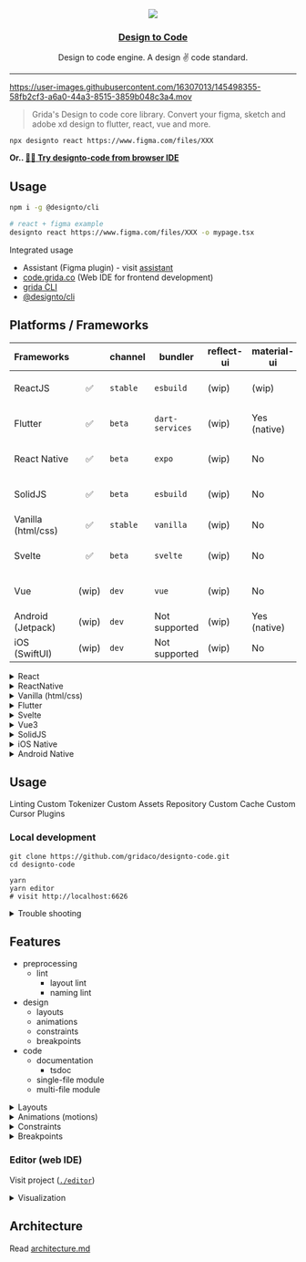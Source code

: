<center>

</center>

<p align="center">
  <a href="https://code.grida.co">
  <image src="./branding/gh-artwork.png" />
    <h3 align="center">Design to Code</h3>
  </a>
</p>

<p align="center">
  Design to code engine. A design ✌️ code standard.
</p>

---

https://user-images.githubusercontent.com/16307013/145498355-58fb2cf3-a6a0-44a3-8515-3859b048c3a4.mov

> Grida's Design to code core library. Convert your figma, sketch and adobe xd design to flutter, react, vue and more.

```
npx designto react https://www.figma.com/files/XXX
```

**Or.. [👩‍💻 Try designto-code from browser IDE](https://code.grida.co)**

## Usage

```bash
npm i -g @designto/cli

# react + figma example
designto react https://www.figma.com/files/XXX -o mypage.tsx
```

Integrated usage

- Assistant (Figma plugin) - visit [assistant](https://github.com/gridaco/assistant)
- [code.grida.co](https://code.grida.co) (Web IDE for frontend development)
- [grida CLI](https://github.com/gridaco/cli)
- [@designto/cli](./cli)

## Platforms / Frameworks

| **Frameworks**     |       | channel  | bundler         | reflect-ui | material-ui  | tailwind | packager               |
| ------------------ | :---: | -------- | --------------- | ---------- | ------------ | -------- | ---------------------- |
| ReactJS            |  ✅   | `stable` | `esbuild`       | (wip)      | (wip)        | (wip)    | `npm`, `local`, `git`  |
| Flutter            |  ✅   | `beta`   | `dart-services` | (wip)      | Yes (native) | No       | `pub`, `local`, `git`  |
| React Native       |  ✅   | `beta`   | `expo`          | (wip)      | No           | No       | `expo`, `local`, `git` |
| SolidJS            |  ✅   | `beta`   | `esbuild`       | (wip)      | No           | (wip)    | `npm`, `local`, `git`  |
| Vanilla (html/css) |  ✅   | `stable` | `vanilla`       | (wip)      | No           | (wip)    | `local`, `cdn`         |
| Svelte             |  ✅   | `beta`   | `svelte`        | (wip)      | No           | (wip)    | `npm`, `local`, `git`  |
| Vue                | (wip) | `dev`    | `vue`           | (wip)      | No           | (wip)    | `npm`, `local`, `git`  |
| Android (Jetpack)  | (wip) | `dev`    | Not supported   | (wip)      | Yes (native) | No       | `local`, `git`         |
| iOS (SwiftUI)      | (wip) | `dev`    | Not supported   | (wip)      | No           | No       | `local`, `git`         |

<details>
<summary>React</summary>

| **ReactJS**         |       |
| ------------------- | :---: |
| `styled-components` |  ✅   |
| `@emotion/styled`   |  ✅   |
| css-modules         |  ✅   |
| inline-css          |  ✅   |
| `@mui/material`     | (wip) |
| breakpoints         | (wip) |
| components          | (wip) |

</details>

<details>
<summary>ReactNative</summary>

| **ReactNative**                |       |
| ------------------------------ | :---: |
| `StyleSheet`                   |  ✅   |
| `styled-components/native`     |  ✅   |
| `@emotion/native`              |  ✅   |
| `react-native-linear-gradient` | (wip) |
| `react-native-svg`             | (wip) |
| `expo`                         | (wip) |

</details>

<details>
<summary>Vanilla (html/css)</summary>

| **Vanilla** |               |
| ----------- | :-----------: |
| reflect-ui  | right-aligned |
| css         |      ✅       |
| scss        |   are neat    |

</details>

<details>
<summary>Flutter</summary>

| **Flutter** |       |
| ----------- | :---: |
| material    |  ✅   |
| cupertino   | (wip) |
| reflect-ui  | (wip) |

</details>

<details>
<summary>Svelte</summary>

| **Svelte**          |       |
| ------------------- | :---: |
| `styled-components` |  ✅   |
| `@mui/material`     | (wip) |

</details>

<details>
<summary>Vue3</summary>

| **Vue**             |       |
| ------------------- | :---: |
| `styled-components` |  ✅   |
| `@mui/material`     | (wip) |

</details>

<details>
<summary>SolidJS</summary>

| **Solid**                 |     |
| ------------------------- | :-: |
| `solid-styled-components` | ✅  |
| `inline-css`              | ✅  |

</details>

<details>
<summary>iOS Native</summary>

| **iOS** |       |
| ------- | :---: |
| SwiftUI | (wip) |

</details>

<details>
<summary>Android Native</summary>

| **Android**     |       |
| --------------- | :---: |
| Jetpack Compose | (wip) |

</details>

## Usage

Linting
Custom Tokenizer
Custom Assets Repository
Custom Cache
Custom Cursor
Plugins

### Local development

```
git clone https://github.com/gridaco/designto-code.git
cd designto-code

yarn
yarn editor
# visit http://localhost:6626
```

<details>
<summary>Trouble shooting</summary>

- update pulling - `git submodule update --init --recursive`

</details>

## Features

- preprocessing
  - lint
    - layout lint
    - naming lint
- design
  - layouts
  - animations
  - constraints
  - breakpoints
- code
  - documentation
    - tsdoc
  - single-file module
  - multi-file module

<details>
<summary>Layouts</summary>

</details>

<details>
<summary>Animations (motions)</summary>

</details>

<details>
<summary>Constraints</summary>

</details>

<details>
<summary>Breakpoints</summary>

</details>

### Editor (web IDE)

Visit project ([`./editor`](./editor/))

<details>
<summary>Visualization</summary>

![](./branding/shot-1.png)

![](./branding/shot-1.png)

![](./branding/shot-2.png)

![](./branding/shot-3.png)

![](./branding/shot-4.png)

![](./branding/shot-5.png)

![Grida's design to code. design node visualization snapshot](./branding/example-visualization-design-nodes.png)

</details>

## Architecture

Read [architecture.md](./architecture.md)
